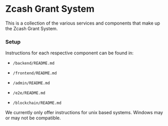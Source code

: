 # Zcash Grant System


This is a collection of the various services and components that make up the Zcash Grant System.

### Setup

Instructions for each respective component can be found in:

- `/backend/README.md`

- `/frontend/README.md`

- `/admin/README.md`

- `/e2e/README.md`

- `/blockchain/README.md`

We currently only offer instructions for unix based systems. Windows may or may not be compatible.

